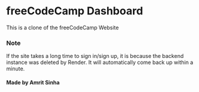 # freeCodeCamp Dashboard

This is a clone of the freeCodeCamp Website

### Note

If the site takes a long time to sign in/sign up, it is because the backend instance was deleted by Render. It will automatically come back up within a minute.

#### Made by Amrit Sinha
